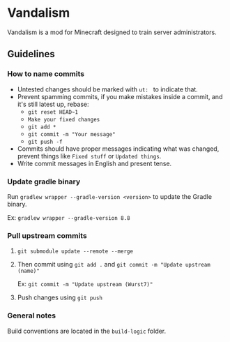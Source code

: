# Vandalism

Vandalism is a mod for Minecraft designed to train server administrators.

## Guidelines

### How to name commits
- Untested changes should be marked with ``ut: `` to indicate that.
- Prevent spamming commits, if you make mistakes inside a commit, and it's still latest up, rebase:
  - ``git reset HEAD~1``
  - ``Make your fixed changes``
  - ``git add *``
  - ```git commit -m "Your message"```
  - ``git push -f``
- Commits should have proper messages indicating what was changed, prevent things like ```Fixed stuff``` or ```Updated things```.
- Write commit messages in English and present tense.

### Update gradle binary
Run ``gradlew wrapper --gradle-version <version>`` to update the Gradle binary.

Ex: ``gradlew wrapper --gradle-version 8.8``

### Pull upstream commits
1. ``git submodule update --remote --merge``
2. Then commit using ``git add .`` and ``git commit -m "Update upstream (name)"``

   Ex: ``git commit -m "Update upstream (Wurst7)"``
3. Push changes using ``git push``

### General notes
Build conventions are located in the ``build-logic`` folder.